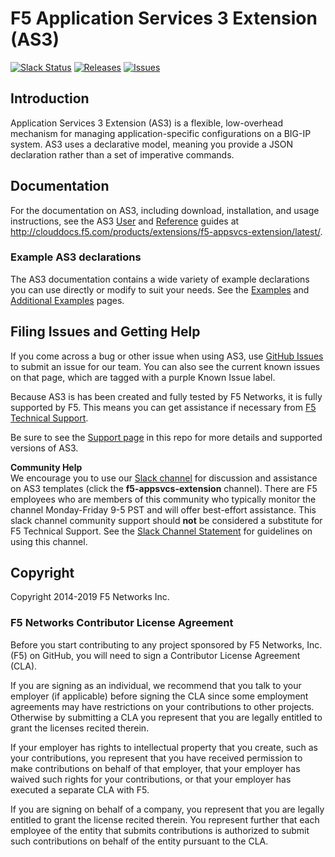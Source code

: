 # F5 Application Services 3 Extension (AS3)

[![Slack Status](https://f5cloudsolutions.herokuapp.com/badge.svg)](https://f5cloudsolutions.herokuapp.com)
[![Releases](https://img.shields.io/github/release/f5networks/f5-appsvcs-extension.svg)](https://github.com/f5networks/f5-appsvcs-extension/releases)
[![Issues](https://img.shields.io/github/issues/f5networks/f5-appsvcs-extension.svg)](https://github.com/f5networks/f5-appsvcs-extension/issues)

## Introduction
Application Services 3 Extension (AS3) is a flexible, low-overhead mechanism for managing application-specific configurations on a BIG-IP system. AS3 uses a declarative model, meaning you provide a JSON declaration rather than a set of imperative commands. 

## Documentation
For the documentation on AS3, including download, installation, and usage instructions, see the AS3 [User](https://clouddocs.f5.com/products/extensions/f5-appsvcs-extension/latest/userguide/) and [Reference](https://clouddocs.f5.com/products/extensions/f5-appsvcs-extension/latest/refguide/) guides at http://clouddocs.f5.com/products/extensions/f5-appsvcs-extension/latest/.

### Example AS3 declarations
The AS3 documentation contains a wide variety of example declarations you can use directly or modify to suit your needs.  See the [Examples](https://clouddocs.f5.com/products/extensions/f5-appsvcs-extension/latest/userguide/examples.html) and [Additional Examples](https://clouddocs.f5.com/products/extensions/f5-appsvcs-extension/latest/declarations/) pages.



## Filing Issues and Getting Help
If you come across a bug or other issue when using AS3, use [GitHub Issues](https://github.com/F5Networks/f5-appsvcs-extension/issues) to submit an issue for our team.  You can also see the current known issues on that page, which are tagged with a purple Known Issue label.  

Because AS3 is has been created and fully tested by F5 Networks, it is fully supported by F5. This means you can get assistance if necessary from [F5 Technical Support](https://support.f5.com/csp/article/K25327565).  

Be sure to see the [Support page](SUPPORT.md) in this repo for more details and supported versions of AS3.  

**Community Help**  
We encourage you to use our [Slack channel](https://f5cloudsolutions.herokuapp.com) for discussion and assistance on AS3 templates (click the **f5-appsvcs-extension** channel). There are F5 employees who are members of this community who typically monitor the channel Monday-Friday 9-5 PST and will offer best-effort assistance. This slack channel community support should **not** be considered a substitute for F5 Technical Support. See the [Slack Channel Statement](slack-channel-statement.md) for guidelines on using this channel.


## Copyright

Copyright 2014-2019 F5 Networks Inc.


### F5 Networks Contributor License Agreement

Before you start contributing to any project sponsored by F5 Networks, Inc. (F5) on GitHub, you will need to sign a Contributor License Agreement (CLA).  

If you are signing as an individual, we recommend that you talk to your employer (if applicable) before signing the CLA since some employment agreements may have restrictions on your contributions to other projects. Otherwise by submitting a CLA you represent that you are legally entitled to grant the licenses recited therein.  

If your employer has rights to intellectual property that you create, such as your contributions, you represent that you have received permission to make contributions on behalf of that employer, that your employer has waived such rights for your contributions, or that your employer has executed a separate CLA with F5.   

If you are signing on behalf of a company, you represent that you are legally entitled to grant the license recited therein. You represent further that each employee of the entity that submits contributions is authorized to submit such contributions on behalf of the entity pursuant to the CLA. 





